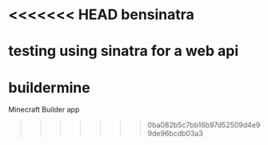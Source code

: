 <<<<<<< HEAD
bensinatra
==========

testing using sinatra for a web api
=======
buildermine
===========

Minecraft Builder app
>>>>>>> 0ba082b5c7bb16b97d52509d4e99de96bcdb03a3
